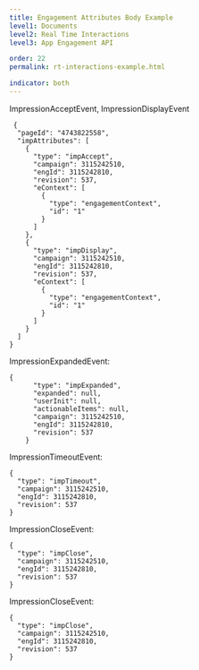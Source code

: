 ```yaml
---
title: Engagement Attributes Body Example
level1: Documents
level2: Real Time Interactions
level3: App Engagement API

order: 22
permalink: rt-interactions-example.html

indicator: both
---
```


ImpressionAcceptEvent, ImpressionDisplayEvent

     {
      "pageId": "4743822558",
      "impAttributes": [
        {
          "type": "impAccept",
          "campaign": 3115242510,
          "engId": 3115242810,
          "revision": 537,
          "eContext": [
            {
              "type": "engagementContext",
              "id": "1"
            }
          ]
        },
        {
          "type": "impDisplay",
          "campaign": 3115242510,
          "engId": 3115242810,
          "revision": 537,
          "eContext": [
            {
              "type": "engagementContext",
              "id": "1"
            }
          ]
        }
      ]
    }
      
ImpressionExpandedEvent:

    {
          "type": "impExpanded",
          "expanded": null,
          "userInit": null,
          "actionableItems": null,
          "campaign": 3115242510,
          "engId": 3115242810,
          "revision": 537
        }

ImpressionTimeoutEvent:

    {
      "type": "impTimeout",
      "campaign": 3115242510,
      "engId": 3115242810,
      "revision": 537
    }

ImpressionCloseEvent:

    {
      "type": "impClose",
      "campaign": 3115242510,
      "engId": 3115242810,
      "revision": 537
    }

ImpressionCloseEvent:

    {
      "type": "impClose",
      "campaign": 3115242510,
      "engId": 3115242810,
      "revision": 537
    }


